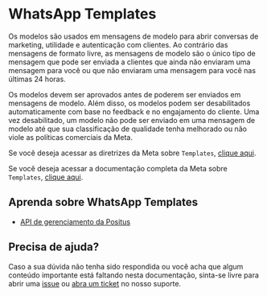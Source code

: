 # WhatsApp Templates

Os modelos são usados ​​em mensagens de modelo para abrir conversas de marketing, utilidade e autenticação com clientes. Ao contrário das mensagens de formato livre, as mensagens de modelo são o único tipo de mensagem que pode ser enviada a clientes que ainda não enviaram uma mensagem para você ou que não enviaram uma mensagem para você nas últimas 24 horas.

Os modelos devem ser aprovados antes de poderem ser enviados em mensagens de modelo. Além disso, os modelos podem ser desabilitados automaticamente com base no feedback e no engajamento do cliente. Uma vez desabilitado, um modelo não pode ser enviado em uma mensagem de modelo até que sua classificação de qualidade tenha melhorado ou não viole as políticas comerciais da Meta.

Se você deseja acessar as diretrizes da Meta sobre `Templates`, [clique aqui](https://developers.facebook.com/docs/whatsapp/message-templates/guidelines).

Se você deseja acessar a documentação completa da Meta sobre `Templates`, [clique aqui](https://developers.facebook.com/docs/whatsapp/business-management-api/message-templates).

## Aprenda sobre WhatsApp Templates

- [API de gerenciamento da Positus](api-management/README.md)

## Precisa de ajuda?

Caso a sua dúvida não tenha sido respondida ou você acha que algum conteúdo importante está faltando nesta documentação, sinta-se livre para abrir uma [issue](https://github.com/positusapps/quick-docs/issues) ou [abra um ticket](https://studio.posit.us/suporte) no nosso suporte.
